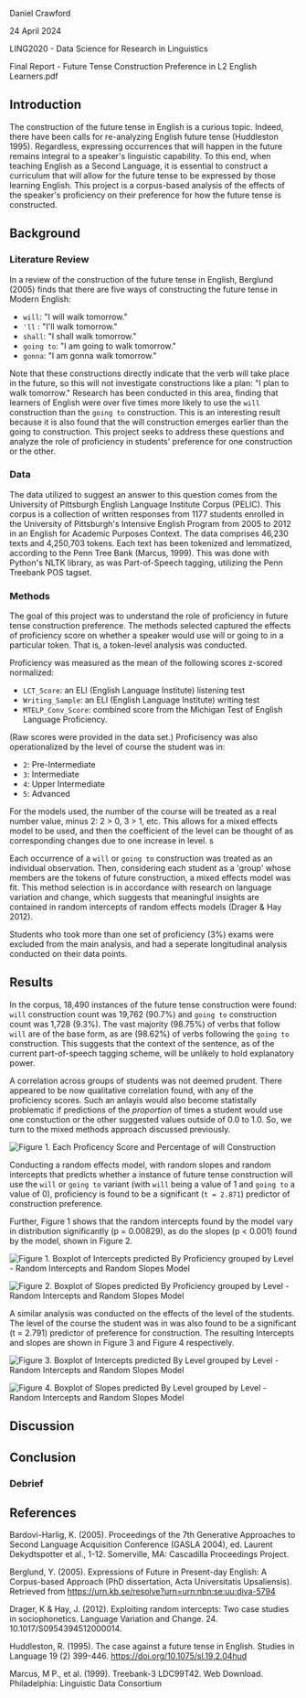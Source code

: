 Daniel Crawford

24 April 2024

LING2020 - Data Science for Research in Linguistics

Final Report - Future Tense Construction Preference in L2 English Learners.pdf

## Introduction

The construction of the future tense in English is a curious topic. Indeed, there have been calls for re-analyzing English future tense (Huddleston 1995). Regardless, expressing occurrences that will happen in the future remains integral to a speaker's linguistic capability. To this end, when teaching English as a Second Language, it is essential to construct a curriculum that will allow for the future tense to be expressed by those learning English. This project is a corpus-based analysis of the effects of the speaker's proficiency on their preference for how the future tense is constructed.

## Background

### Literature Review

In a review of the construction of the future tense in English, Berglund (2005) finds that there are five ways of constructing the future tense in Modern English:

-   `will`: "I will walk tomorrow."
-   `'ll` : "I'll walk tomorrow."
-   `shall`: "I shall walk tomorrow."
-   `going to`: "I am going to walk tomorrow."
-   `gonna`: "I am gonna walk tomorrow."

Note that these constructions directly indicate that the verb will take place in the future, so this will not investigate constructions like a plan: "I plan to walk tomorrow." Research has been conducted in this area, finding that learners of English were over five times more likely to use the `will` construction than the `going to` construction. This is an interesting result because it is also found that the will construction emerges earlier than the going to construction. This project seeks to address these questions and analyze the role of proficiency in students' preference for one construction or the other.

### Data

The data utilized to suggest an answer to this question comes from the University of Pittsburgh English Language Institute Corpus (PELIC). This corpus is a collection of written responses from 1177 students enrolled in the University of Pittsburgh's Intensive English Program from 2005 to 2012 in an English for Academic Purposes Context. The data comprises 46,230 texts and 4,250,703 tokens. Each text has been tokenized and lemmatized, according to the Penn Tree Bank (Marcus, 1999). This was done with Python's NLTK library, as was Part-of-Speech tagging, utilizing the Penn Treebank POS tagset.

### Methods

The goal of this project was to understand the role of proficiency in future tense construction preference. The methods selected captured the effects of proficiency score on whether a speaker would use will or going to in a particular token. That is, a token-level analysis was conducted.

Proficiency was measured as the mean of the following scores z-scored normalized:

-   `LCT_Score`: an ELI (English Language Institute) listening test
-   `Writing_Sample`: an ELI (English Language Institute) writing test
-   `MTELP_Conv_Score`: combined score from the Michigan Test of English Language Proficiency.

(Raw scores were provided in the data set.) Proficisency was also operationalized by the level of course the student was in:

-   `2`: Pre-Intermediate
-   `3`: Intermediate
-   `4`: Upper Intermediate
-   `5`: Advanced

For the models used, the number of the course will be treated as a real number value, minus 2: 2 \> 0, 3 \> 1, etc. This allows for a mixed effects model to be used, and then the coefficient of the level can be thought of as corresponding changes due to one increase in level. s

Each occurrence of a `will` or `going to` construction was treated as an individual observation. Then, considering each student as a 'group' whose members are the tokens of future construction, a mixed effects model was fit. This method selection is in accordance with research on language variation and change, which suggests that meaningful insights are contained in random intercepts of random effects models (Drager & Hay 2012).

Students who took more than one set of proficiency (3%) exams were excluded from the main analysis, and had a seperate longitudinal analysis conducted on their data points.

## Results

In the corpus, 18,490 instances of the future tense construction were found: `will` construction count was 19,762 (90.7%) and `going to` construction count was 1,728 (9.3%). The vast majority (98.75%) of verbs that follow `will` are of the base form, as are (98.62%) of verbs following the `going to` construction. This suggests that the context of the sentence, as of the current part-of-speech tagging scheme, will be unlikely to hold explanatory power.


A correlation across groups of students was not deemed prudent. There appeared to be now qualitative correlation found, with any of the proficiency scores. Such an anlayis would also become statistally problematic if predictions of the  *proportion* of times a student would use one constuction or the other suggested values outside of 0.0 to 1.0. So, we turn to the mixed methods approach discussed previously.  

![Figure 1. Each Proficency Score and Percentage of `will` Construction](/images/DataAnalysis-corrAn-1.png)




Conducting a random effects model, with random slopes and random intercepts that predicts whether a instance of future tense construction will use the `will` or `going to` variant (with `will` being a value of 1 and `going to` a value of 0), proficiency is found to be a significant (`t = 2.871`) predictor of construction preference.

Further, Figure 1 shows that the random intercepts found by the model vary in distribution significantly (p = 0.00829), as do the slopes (p \< 0.001) found by the model, shown in Figure 2.

![Figure 1. Boxplot of Intercepts predicted By Proficiency grouped by Level - Random Intercepts and Random Slopes Model](/images/DataAnalysis-randIntRandSlopeLevelBoxplotOfInts-1.png)

![Figure 2. Boxplot of Slopes predicted By Proficiency grouped by Level - Random Intercepts and Random Slopes Model](/images/DataAnalysis-randIntRandSlopeLevelBoxplotOfSlopes-1.png)

A similar analysis was conducted on the effects of the level of the students. The level of the course the student was in was also found to be a significant (t = 2.791) predictor of preference for construction. The resulting Intercepts and slopes are shown in Figure 3 and Figure 4 respectively. 

![Figure 3. Boxplot of Intercepts predicted By Level grouped by Level - Random Intercepts and Random Slopes Model](/images/DataAnalysis-randIntSloLevelBoxplot-1.png)

![Figure 4. Boxplot of Slopes predicted By Level grouped by Level - Random Intercepts and Random Slopes Model](/images/DataAnalysis-randIntSloLevelBoxplotSlope-1.png)

## Discussion

## Conclusion

### Debrief

## References

Bardovi-Harlig, K. (2005). Proceedings of the 7th Generative Approaches to Second Language Acquisition Conference (GASLA 2004), ed. Laurent Dekydtspotter et al., 1-12. Somerville, MA: Cascadilla Proceedings Project.

Berglund, Y. (2005). Expressions of Future in Present-day English: A Corpus-based Approach (PhD dissertation, Acta Universitatis Upsaliensis). Retrieved from <https://urn.kb.se/resolve?urn=urn:nbn:se:uu:diva-5794>

Drager, K & Hay, J. (2012). Exploiting random intercepts: Two case studies in sociophonetics. Language Variation and Change. 24. 10.1017/S0954394512000014.

Huddleston, R. (1995). The case against a future tense in English. Studies in Language 19 (2) 399-446. <https://doi.org/10.1075/sl.19.2.04hud>

Marcus, M P., et al. (1999). Treebank-3 LDC99T42. Web Download. Philadelphia: Linguistic Data Consortium
